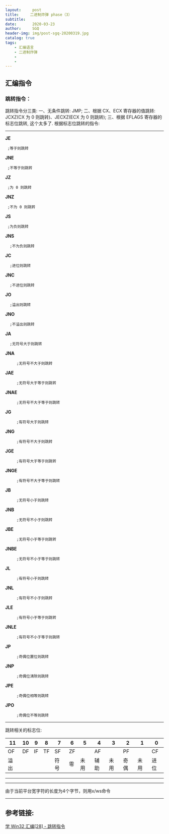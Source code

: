 ```yaml
---
layout:     post
title:     二进制炸弹 phase（3）
subtitle:   
date:       2020-03-23
author:     SGQ
header-img: img/post-sgq-20200319.jpg
catalog: true
tags:
    - 汇编语言
    - 二进制炸弹
    - 
    - 
---
```


## 汇编指令

### 跳转指令：



跳转指令分三类:
一、无条件跳转: JMP;
二、根据 CX、ECX 寄存器的值跳转: JCXZ(CX 为 0 则跳转)、JECXZ(ECX 为 0 则跳转);
三、根据 EFLAGS 寄存器的标志位跳转, 这个太多了.
根据标志位跳转的指令:



* * *
      


  **JE**

     ;等于则跳转

   **JNE**

     ;不等于则跳转

   **JZ**

     ;为 0 则跳转

   **JNZ**

     ;不为 0 则跳转

   **JS**

     ;为负则跳转

   **JNS**

      ;不为负则跳转

   **JC**

      ;进位则跳转

   **JNC**

      ;不进位则跳转

   **JO**

      ;溢出则跳转

   **JNO**

      ;不溢出则跳转

   **JA**

      ;无符号大于则跳转

   **JNA**

         ;无符号不大于则跳转

   **JAE**

         ;无符号大于等于则跳转

   **JNAE**

         ;无符号不大于等于则跳转

   **JG**

         ;有符号大于则跳转

   **JNG**

         ;有符号不大于则跳转

   **JGE**

         ;有符号大于等于则跳转

   **JNGE**

         ;有符号不大于等于则跳转

   **JB**

         ;无符号小于则跳转

   **JNB**

         ;无符号不小于则跳转

   **JBE**

         ;无符号小于等于则跳转

  **JNBE**

         ;无符号不小于等于则跳转

   **JL**

         ;有符号小于则跳转

   **JNL**

         ;有符号不小于则跳转

   **JLE**

         ;有符号小于等于则跳转

   **JNLE**

         ;有符号不小于等于则跳转

   **JP**

         ;奇偶位置位则跳转

   **JNP**

         ;奇偶位清除则跳转

   **JPE**

         ;奇偶位相等则跳转

   **JPO**

         ;奇偶位不等则跳转

* * *

 

 

跳转相关的标志位:

| 11 | 10 | 9 | 8 | 7 | 6 | 5 | 4 | 3 | 2 | 1 | 0 |
| --- | --- | --- | --- | --- | --- | --- | --- | --- | --- | --- | --- |
| OF | DF | IF | TF | SF | ZF | 　 | AF | 　 | PF | 　 | CF |
| 溢出 |  |  |  | 符号 | 零 | 未用 | 辅助 | 未用 | 奇偶 | 未用 | 进位 |

* * *



* * *





由于当前平台宽字符的长度为4个字节，则用x/ws命令












  






























































***
## 参考链接:
[学 Win32 汇编[28] - 跳转指令](https://www.cnblogs.com/del/archive/2010/04/16/1713886.html)